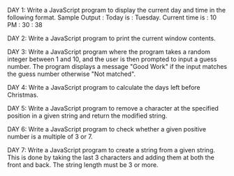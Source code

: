 DAY 1: Write a JavaScript program to display the current day and time in the following format.
       Sample Output : 
       Today is : Tuesday.
       Current time is : 10 PM : 30 : 38

DAY 2: Write a JavaScript program to print the current window contents.

DAY 3: Write a JavaScript program where the program takes a random integer between 1 and 10, and the user is then prompted to input a guess number. 
       The program displays a message "Good Work" if the input matches the guess number otherwise "Not matched".

DAY 4: Write a JavaScript program to calculate the days left before Christmas.

DAY 5: Write a JavaScript program to remove a character at the specified position in a given string and return the modified string.

DAY 6: Write a JavaScript program to check whether a given positive number is a multiple of 3 or 7.

DAY 7: Write a JavaScript program to create a string from a given string. This is done by taking the last 3 characters and adding them at both the front and back. The string length must be 3 or more.


